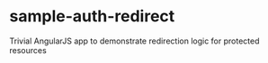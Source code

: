 # sample-auth-redirect
Trivial AngularJS app to demonstrate redirection logic for protected resources
